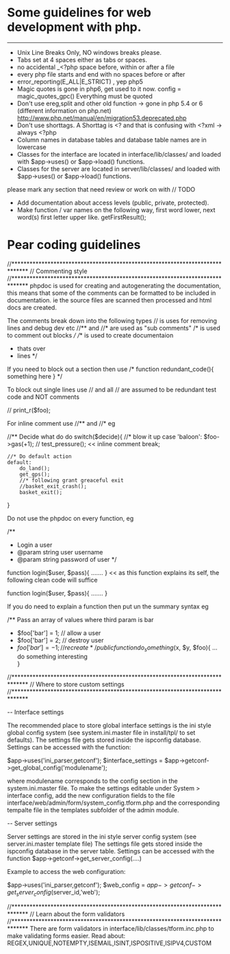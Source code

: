 # Some guidelines for web development with php.
-----------------------------------------------------
* Unix Line Breaks Only, NO windows breaks please.
* Tabs set at 4 spaces either as tabs or spaces.
* no accidental _<?php space before, within or after a file
* every php file starts and end with <?php ?> no spaces before or after
* error_reporting(E_ALL|E_STRICT) , yep php5
* Magic quotes is gone in php6, get used to it now. config = magic_quotes_gpc() Everything must be quoted
* Don't use ereg,split and other old function -> gone in php 5.4 or 6 (different information on php.net) http://www.php.net/manual/en/migration53.deprecated.php
* Don't use shorttags. A Shorttag is <? and that is confusing with <?xml -> always <?php
* Column names in database tables and database table names are in lowercase
* Classes for the interface are located in interface/lib/classes/ and loaded with $app->uses() or $app->load() functions.
* Classes for the server are located in server/lib/classes/ and loaded with $app->uses() or $app->load() functions.

please mark any section that need review or work on with
// TODO 
* Add documentation about access levels (public, private, protected).
* Make function / var names on the following way, first word lower, next word(s) first letter upper like. getFirstResult();

# Pear coding guidelines

//*****************************************************************************
// Commenting style
//*****************************************************************************
phpdoc is used for creating and autogenerating the documentation, this means that
some of the comments can be formatted to be included in documentation.
ie the source files are scanned then processed and html docs are created. 

The comments break down into the following types
// is uses for removing lines and debug dev etc
//** and //* are used as "sub comments"
/* 
    is used to comment out blocks
*/
/** is used to create documentaion
* thats over 
* lines
*/

If you need to block out a section then use
/*
function redundant_code(){
    something here
}
*/

To block out single lines use // and all // are assumed to be redundant test code and NOT comments

// print_r($foo);

For inline comment use //** and //* eg

//** Decide what do do
switch($decide){
    //* blow it up
    case 'baloon':
        $foo->gas(+1);
        // test_pressure(); << inline comment
        break;

    //* Do default action
    default:
        do_land();
        get_gps();
        //* following grant greaceful exit
        //basket_exit_crash();
        basket_exit();

}

Do not use the phpdoc on every function, eg 

/**
* Login a user
* @param string user  username
* @param string password of user
*/
>>
function login($user, $pass){
.......
}
<<
as this function explains its self, the following clean code will suffice
>>
function login($user, $pass){
.......
}

If you do need to explain a function then put un the summary syntax eg

/** Pass an array of values where third param is bar
* $foo['bar'] = 1; // allow a user
* $foo['bar'] = 2; // destroy user
* $foo['bar'] = -1; // recreate
*/
public function do_something($x, $y, $foo){
... do something interesting    
}

//*****************************************************************************
// Where to store custom settings
//*****************************************************************************

-- Interface settings

The recommended place to store global interface settings is the ini style global config system 
(see system.ini.master file in install/tpl/ to set defaults). The settings file 
gets stored inside the ispconfig database. Settings can be accessed with the function:

$app->uses('ini_parser,getconf');
$interface_settings = $app->getconf->get_global_config('modulename');

where modulename corresponds to the config section in the system.ini.master file.
To make the settings editable under System > interface config, add the new configuration
fields to the file interface/web/admin/form/system_config.tform.php and the corresponding
tempalte file in the templates subfolder of the admin module.

-- Server settings

Server settings are stored in the ini style server config system (see server.ini.master template file)
The settings file gets stored inside the ispconfig database in the server table. Settings can be 
accessed with the function $app->getconf->get_server_config(....)

Example to access the web configuration:

$app->uses('ini_parser,getconf');
$web_config = $app->getconf->get_server_config($server_id,'web');


//*****************************************************************************
// Learn about the form validators
//*****************************************************************************
There are form validators in interface/lib/classes/tform.inc.php to make validating forms easier.
Read about: REGEX,UNIQUE,NOTEMPTY,ISEMAIL,ISINT,ISPOSITIVE,ISIPV4,CUSTOM

